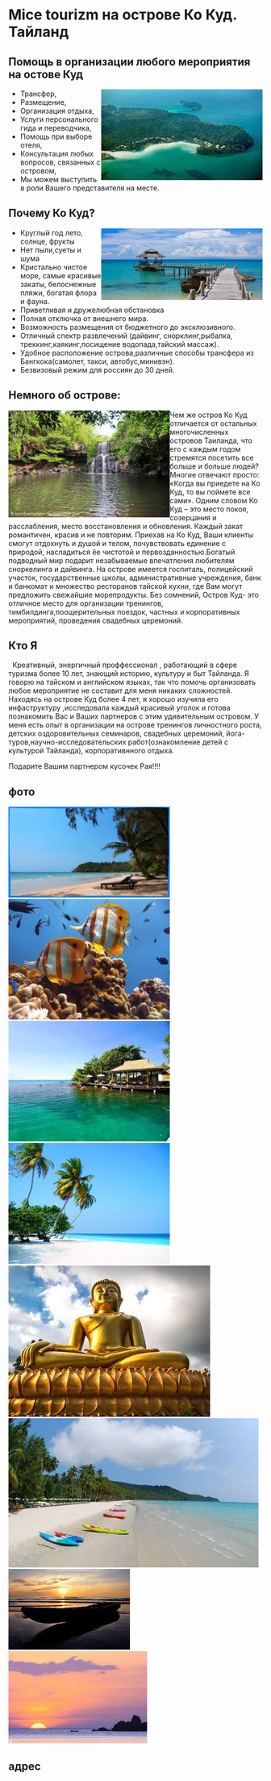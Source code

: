 # Mice tourizm на острове Ко Куд. Тайланд
## Помощь в организации любого мероприятия на остове Куд

<img align="right" src="pics/koh_kood_7.jpg"/>

* Трансфер,
* Размещение,
* Организация отдыха,
* Услуги персонального гида и переводчика,
* Помощь при выборе отеля,
* Консультация любых вопросов, связанных с островом,
* Мы можем выступить в роли Вашего представителя на месте.


## Почему Ко Куд?

<img align="right" src="pics/koh_koodau.jpg"/>

* Круглый год лето, солнце, фрукты
* Нет пыли,суеты и шума
* Кристально чистое море, самые красивые закаты, белоснежные пляжи, богатая флора и фауна.
* Приветливая и дружелюбная обстановка
* Полная отключка от внешнего мира.
* Возможность размещения от бюджетного до эксклюзивного.
* Отличный спектр развлечений (дайвинг, снорклинг,рыбалка, треккинг,каякинг,посищение водопада,тайский массаж).
* Удобное расположение острова,различные способы трансфера из Бангкока(самолет, такси, автобус,минивэн).
* Безвизовый режим для россиян до 30 дней.

## Немного об острове:

<img align="left" src="pics/koh_kood_6.jpg"/>
   Чем же остров Ко Куд
отличается от остальных
многочисленных  островов Таиланда, что
его с каждым  годом стремятся посетить
все больше и больше людей? Многие
отвечают просто: «Когда  вы приедете на
Ко Куд, то вы поймете все сами». Одним
словом Ко Куд – это место покоя, 
созерцания и расслабления, место
восстановления и обновления. Каждый
закат романтичен, красив и не повторим.
Приехав на Ко Куд, Ваши клиенты смогут
отдохнуть и душой и телом,
почувствовать единение с природой,
насладиться ёе чистотой и
первозданностью.Богатый подводный мир
подарит незабываемые впечатления
любителям сноркелинга и дайвинга. На 
острове имеется госпиталь, полицейский
участок, государственные школы,
административные учреждения, банк и
банкомат и множество ресторанов
тайской кухни, где Вам могут предложить
свежайшие морепродукты. Без сомнений,
Остров Куд- это отличное место для
организации тренингов,
тимбилдинга,поощерительных поездок,
частных и корпоративных мероприятий,
проведения свадебных церемоний.


## Кто Я

   Креативный, энергичный проффессионал , 
работающий в сфере туризма более 10 лет,
знающий историю, культуру и  быт Тайланда.
Я говорю на  тайском и
английском языках, так что помочь 
организовать любое мероприятие не
составит для меня никаких сложностей.  Находясь
на острове Куд более 4 лет, я хорошо изучила 
его инфаструктуру ,исследовала каждый
красивый уголок и готова познакомить
Вас и Ваших партнеров с этим удивительным
островом. У меня есть опыт в
организации на острове тренингов
личностного роста, детских
оздоровительных семинаров, свадебных
церемоний,
йога-туров,научно-исследовательских
работ(ознакомление детей с культурой
Тайланда), корпоративнного отдыха.

Подарите Вашим партнером кусочек Рая!!!!

## фото
![kohkood](pics/koh_koodle.jpg)
![kohkood](pics/koh_koodsn.jpg)
![kohkood](pics/koh_kood_3.jpg)
![kohkood](pics/koh_koodpe.jpg)
![kohkood](pics/koh_koodbudda.jpg)
![kohkood](pics/koh_koodka.jpg)
![kohkood](pics/kohkood_snr.jpg)
![kohkood](pics/kohkood_snr1.jpg)

## адрес




